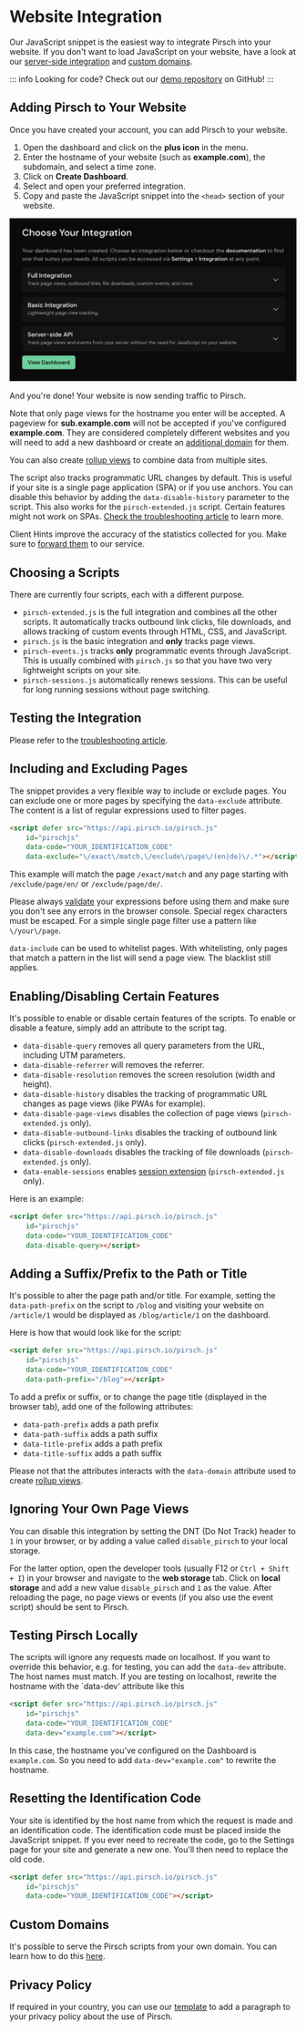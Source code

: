 # Website Integration

Our JavaScript snippet is the easiest way to integrate Pirsch into your website. If you don't want to load JavaScript on your website, have a look at our [server-side integration](/get-started/backend-integration) and [custom domains](/advanced/custom-domains).

::: info
Looking for code? Check out our [demo repository](https://github.com/pirsch-analytics/demo) on GitHub!
:::

## Adding Pirsch to Your Website

Once you have created your account, you can add Pirsch to your website.

1. Open the dashboard and click on the **plus icon** in the menu.
2. Enter the hostname of your website (such as **example.com**), the subdomain, and select a time zone.
3. Click on **Create Dashboard**.
4. Select and open your preferred integration.
5. Copy and paste the JavaScript snippet into the `<head>` section of your website.

![Code Snippet](../static/get-started/add-domain-snippet.png)

And you're done! Your website is now sending traffic to Pirsch.

Note that only page views for the hostname you enter will be accepted. A pageview for **sub.example.com** will not be accepted if you've configured **example.com**. They are considered completely different websites and you will need to add a new dashboard or create an [additional domain](/advanced/domains-rollup) for them.

You can also create [rollup views](/advanced/domains-rollup) to combine data from multiple sites.

The script also tracks programmatic URL changes by default. This is useful if your site is a single page application (SPA) or if you use anchors. You can disable this behavior by adding the `data-disable-history` parameter to the script. This also works for the `pirsch-extended.js` script. Certain features might not work on SPAs. [Check the troubleshooting article](/get-started/troubleshooting) to learn more.

Client Hints improve the accuracy of the statistics collected for you. Make sure to [forward them](/get-started/client-hints) to our service.

## Choosing a Scripts

There are currently four scripts, each with a different purpose.

* `pirsch-extended.js` is the full integration and combines all the other scripts. It automatically tracks outbound link clicks, file downloads, and allows tracking of custom events through HTML, CSS, and JavaScript.
* `pirsch.js` is the basic integration and **only** tracks page views.
* `pirsch-events.js` tracks **only** programmatic events through JavaScript. This is usually combined with `pirsch.js` so that you have two very lightweight scripts on your site.
* `pirsch-sessions.js` automatically renews sessions. This can be useful for long running sessions without page switching.

## Testing the Integration

Please refer to the [troubleshooting article](/get-started/troubleshooting).

## Including and Excluding Pages

The snippet provides a very flexible way to include or exclude pages. You can exclude one or more pages by specifying the `data-exclude` attribute. The content is a list of regular expressions used to filter pages.

```html
<script defer src="https://api.pirsch.io/pirsch.js" 
    id="pirschjs" 
    data-code="YOUR_IDENTIFICATION_CODE"
    data-exclude="\/exact\/match,\/exclude\/page\/(en|de)\/.*"></script>
```

This example will match the page `/exact/match` and any page starting with `/exclude/page/en/` or `/exclude/page/de/`.

Please always [validate](https://regex101.com/) your expressions before using them and make sure you don't see any errors in the browser console. Special regex characters must be escaped. For a simple single page filter use a pattern like `\/your\/page`.

`data-include` can be used to whitelist pages. With whitelisting, only pages that match a pattern in the list will send a page view. The blacklist still applies.

## Enabling/Disabling Certain Features

It's possible to enable or disable certain features of the scripts. To enable or disable a feature, simply add an attribute to the script tag.

* `data-disable-query` removes all query parameters from the URL, including UTM parameters.
* `data-disable-referrer` will removes the referrer.
* `data-disable-resolution` removes the screen resolution (width and height).
* `data-disable-history` disables the tracking of programmatic URL changes as page views (like PWAs for example).
* `data-disable-page-views` disables the collection of page views (`pirsch-extended.js` only).
* `data-disable-outbound-links` disables the tracking of outbound link clicks (`pirsch-extended.js` only).
* `data-disable-downloads` disables the tracking of file downloads (`pirsch-extended.js` only).
* `data-enable-sessions` enables [session extension](/advanced/sessions) (`pirsch-extended.js` only).

Here is an example:

```html
<script defer src="https://api.pirsch.io/pirsch.js" 
    id="pirschjs" 
    data-code="YOUR_IDENTIFICATION_CODE"
    data-disable-query></script>
```

## Adding a Suffix/Prefix to the Path or Title

It's possible to alter the page path and/or title. For example, setting the `data-path-prefix` on the script to `/blog` and visiting your website on `/article/1` would be displayed as `/blog/article/1` on the dashboard.

Here is how that would look like for the script:

```html
<script defer src="https://api.pirsch.io/pirsch.js" 
    id="pirschjs" 
    data-code="YOUR_IDENTIFICATION_CODE"
    data-path-prefix="/blog"></script>
```

To add a prefix or suffix, or to change the page title (displayed in the browser tab), add one of the following attributes:

* `data-path-prefix` adds a path prefix
* `data-path-suffix` adds a path suffix
* `data-title-prefix` adds a path prefix
* `data-title-suffix` adds a path suffix

Please not that the attributes interacts with the `data-domain` attribute used to create [rollup views](/advanced/domains-rollup.md).

## Ignoring Your Own Page Views

You can disable this integration by setting the DNT (Do Not Track) header to `1` in your browser, or by adding a value called `disable_pirsch` to your local storage.

For the latter option, open the developer tools (usually F12 or `Ctrl + Shift + I`) in your browser and navigate to the **web storage** tab. Click on **local storage** and add a new value `disable_pirsch` and `1` as the value. After reloading the page, no page views or events (if you also use the event script) should be sent to Pirsch.

## Testing Pirsch Locally

The scripts will ignore any requests made on localhost. If you want to override this behavior, e.g. for testing, you can add the `data-dev` attribute. The host names must match. If you are testing on localhost, rewrite the hostname with the `data-dev' attribute like this

```html
<script defer src="https://api.pirsch.io/pirsch.js" 
    id="pirschjs" 
    data-code="YOUR_IDENTIFICATION_CODE"
    data-dev="example.com"></script>
```

In this case, the hostname you've configured on the Dashboard is `example.com`. So you need to add `data-dev="example.com"` to rewrite the hostname.

## Resetting the Identification Code

Your site is identified by the host name from which the request is made and an identification code. The identification code must be placed inside the JavaScript snippet. If you ever need to recreate the code, go to the Settings page for your site and generate a new one. You'll then need to replace the old code.

```html
<script defer src="https://api.pirsch.io/pirsch.js" 
    id="pirschjs" 
    data-code="YOUR_IDENTIFICATION_CODE"></script>
```

## Custom Domains

It's possible to serve the Pirsch scripts from your own domain. You can learn how to do this [here](/advanced/custom-domains.md).

## Privacy Policy

If required in your country, you can use our [template](/privacy#privacy-policy-template) to add a paragraph to your privacy policy about the use of Pirsch.
